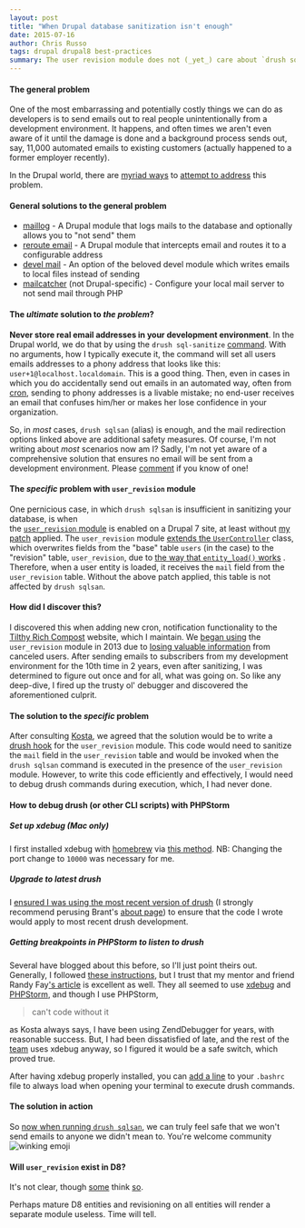 ```yaml
---
layout: post
title: "When Drupal database sanitization isn't enough"
date: 2015-07-16
author: Chris Russo
tags: drupal drupal8 best-practices
summary: The user revision module does not (_yet_) care about `drush sqlsan`, and it should!
---
```


#### The general problem
One of the most embarrassing and potentially costly things we can do as developers
is to send emails out to real people unintentionally from a development 
environment. It happens, and often times we aren't even aware of it until the damage
is done and a background process sends out, say, 11,000 automated emails to
existing customers (actually happened to a former employer recently). 


 In the Drupal world, there are [myriad ways](https://github.com/chrisarusso/Tilthy-Rich-Compost-Website/commit/64a558e2)
  to [attempt to address](https://github.com/chrisarusso/Tilthy-Rich-Compost-Website/blob/master/scripts/sanitize.php) this problem. 
    
#### General solutions to the general problem
- [maillog](https://www.drupal.org/project/maillog) - A Drupal module that 
logs mails to the database and optionally allows you to "not send" them
- [reroute email](https://www.drupal.org/project/reroute_email) - A Drupal
module that intercepts email and routes it to a configurable address 
- [devel mail](https://api.drupal.org/api/devel/devel.mail.inc/7) - An 
option of the beloved devel module which writes emails to local files instead 
of sending
- [mailcatcher](http://mailcatcher.me/) (not Drupal-specific) - Configure your local mail server to not
 send mail through PHP

#### The _ultimate_ solution to _the problem_?
**Never store real email addresses in your development environment**. In the Drupal world, 
we do that by using the `drush sql-sanitize` 
 [command](http://drushcommands.com/drush-6x/sql/sql-sanitize). With no arguments,
  how I typically execute it, the command will set all users emails
  addresses to a phony address that looks like this: `user+1@localhost.localdomain`. 
  This is a good thing. Then, even in cases in which you do accidentally send out emails 
  in an automated way, often from [cron](https://www.drupal.org/cron), sending to phony addresses
  is a livable mistake; no end-user receives an email that confuses
  him/her or makes her lose confidence in your organization.
  
  So, in _most_ cases, `drush sqlsan` (alias) is enough, and the mail redirection
  options linked above are additional safety measures. Of course, I'm not
   writing about _most_ scenarios now am I? 
  Sadly, I'm not yet aware of a comprehensive solution that ensures no email will
   be sent from a development environment.
   Please [comment](#js-expander-trigger) if you know of one!
  
#### The _specific_ problem with `user_revision` module
One pernicious case, in which `drush sqlsan` is insufficient in sanitizing your 
database, is when  
  the [`user_revision` module](https://www.drupal.org/project/user_revision)
   is enabled on a Drupal 7 site, at least without [my patch](https://www.drupal.org/node/2534638) applied. The 
  `user_revision` module 
  [extends the `UserController`](http://cgit.drupalcode.org/user_revision/tree/user_revision.module?id=cce42174aec453e6652da8738e397df20b6f2cd0#n164) 
  class, which overwrites fields from the "base" table
                   `users` (in the case) to the "revision" table, `user_revision`, due to
    [the way that `entity_load()` works](http://cgit.drupalcode.org/drupal/tree/includes/entity.inc?h=7.x#n306) 
     . Therefore, when a user entity is loaded, it receives the `mail` field 
     from the `user_revision` table. Without the above patch applied, this table is not affected by `drush sqlsan`.


#### How did I discover this?
 I discovered this when adding new cron, notification functionality to the 
 [Tilthy Rich Compost](http://tilthyrichcompost.com) website, which I maintain. 
 We [began using](https://github.com/chrisarusso/Tilthy-Rich-Compost-Website/commit/fccc3f7387616510d512d3700639c5de3a560a1e) the `user_revision` 
 module in 2013 due to [losing valuable information](https://github.com/chrisarusso/Tilthy-Rich-Compost-Website/issues/29
) from canceled users. After sending emails to subscribers from my development
 environment for the 10th time in 2 years, even after sanitizing,
 I was determined to figure out once and for all, 
what was going on. So like any deep-dive, I fired up the trusty ol' debugger and 
 discovered the
aforementioned culprit. 

#### The solution to the _specific_ problem
After consulting [Kosta](/team/kosta-harlan/), we agreed 
that the solution would be to write a [drush hook](https://www.drupal.org/node/2534638) 
for the `user_revision` module. This code would need to sanitize
 the `mail` field in the `user_revision` table and would be invoked when the
 `drush sqlsan` command is executed in the presence of the `user_revision` 
 module. 
However, to write this code efficiently and effectively, I would need to debug drush commands
during execution, which, I had never done.

#### How to debug drush (or other CLI scripts) with PHPStorm  
    
##### Set up xdebug (Mac only)    
   I first installed xdebug with [homebrew](http://brew.sh/) via 
   [this method](http://antistatique.net/en/we/blog/2013/09/17/debugging-with-xdebug-and-phpstorm-on-macos-x).
   NB: Changing the port change to `10000` was necessary for me.
   
##### Upgrade to latest drush
I [ensured I was using the most recent version of drush](http://whaaat.com/installing-drush-8-using-composer) 
(I strongly recommend perusing Brant's [about page](http://whaaat.com/about)) to ensure that the code I wrote 
would apply to most recent drush development.

##### Getting breakpoints in PHPStorm to listen to drush

 Several have blogged about this before, so I'll just point theirs out. Generally,
 I followed 
 [these instructions](https://www.deeson.co.uk/labs/debugging-drupal-drush-real-time-phpstorm-and-xdebug),
 but I trust that my mentor and friend Randy Fay['s article](http://randyfay.com/content/remote-command-line-debugging-phpstorm-phpdrupal-including-drush)
 is excellent as well.
  They all
  seemed to use [xdebug](http://xdebug.org/) and [PHPStorm](https://www.jetbrains.com/phpstorm/),
  and though I use PHPStorm, 
  
>can't code without it
 
  as Kosta always says,
  I have been using ZendDebugger for years, with reasonable success.
    But, I had been dissatisfied of late, and the rest of 
    the [team](/team) uses xdebug anyway, so I figured it would be a safe switch, 
    which proved true.
    
 After having xdebug properly installed, 
you can [add a line](https://github.com/kostajh/dotfiles/blob/master/.bashrc#L85) 
to your `.bashrc` file to always load when opening your terminal to execute drush
commands.
  
  
#### The solution in action
So [now when running `drush sqlsan`](https://github.com/chrisarusso/Tilthy-Rich-Compost-Website/commit/cf8f04f65b9f782ebaaf84d4348043f5aeec8409), 
  we can truly feel safe that we won't send emails to anyone we didn't mean to. You're welcome community 
                                                                                <img src="http://www.emoji-cheat-sheet.com/graphics/emojis/wink.png" alt="winking emoji" class="emoji">

#### Will `user_revision` exist in D8?
It's not clear, though [some](https://www.drupal.org/sandbox/devpreview/2444961)
think [so](https://www.drupal.org/node/2336681).

Perhaps mature D8 entities and revisioning on all entities will render a separate 
module useless. Time will tell.

<!--
TODO:
- Comment on Lullabot's recommendation [pending]
- Schedule tweet calling out lullabot [pending]
- Consider making a local.settings.php template that comments out 
- Tweet
-->



